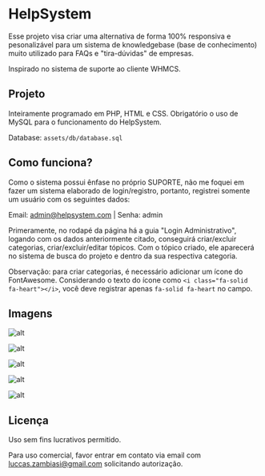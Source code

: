 
# HelpSystem

Esse projeto visa criar uma alternativa de forma 100% responsiva e pesonalizável para um sistema de knowledgebase (base de conhecimento) muito utilizado para FAQs e "tira-dúvidas" de empresas. 

Inspirado no sistema de suporte ao cliente WHMCS.


## Projeto

Inteiramente programado em PHP, HTML e CSS. Obrigatório o uso de MySQL para o funcionamento do HelpSystem.

Database: ``assets/db/database.sql``

## Como funciona?

Como o sistema possui ênfase no próprio SUPORTE, não me foquei em fazer um sistema elaborado de login/registro, portanto, registrei somente um usuário com os seguintes dados:

Email: admin@helpsystem.com |
Senha: admin

Primeramente, no rodapé da página há a guia "Login Administrativo", logando com os dados anteriormente citado, conseguirá criar/excluir categorias, criar/excluir/editar tópicos. Com o tópico criado, ele aparecerá no sistema de busca do projeto e dentro da sua respectiva categoria.

Observação: para criar categorias, é necessário adicionar um ícone do FontAwesome. Considerando o texto do ícone como ``<i class="fa-solid fa-heart"></i>``, você deve registrar apenas ``fa-solid fa-heart`` no campo.
## Imagens

![alt](https://i.imgur.com/hWlLW2I.png)

![alt](https://i.imgur.com/eh4bzRw.png)

![alt](https://i.imgur.com/iiXaovM.png)

![alt](https://i.imgur.com/3JBqAW6.png)

![alt](https://i.imgur.com/13s9LFY.png)
## Licença

Uso sem fins lucrativos permitido.

Para uso comercial, favor entrar em contato via email com luccas.zambiasi@gmail.com solicitando autorização.
